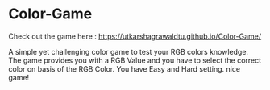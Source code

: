 # Color-Game
Check out the game here : https://utkarshagrawaldtu.github.io/Color-Game/

A simple yet challenging color game to test your RGB colors knowledge.
The game provides you with a RGB Value and you have to select the correct color on basis of the RGB Color.
You have Easy and Hard setting.
nice game!
